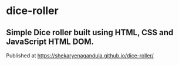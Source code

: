 # dice-roller
## Simple Dice roller built using HTML, CSS and JavaScript HTML DOM.
Published at https://shekaryenagandula.github.io/dice-roller/
